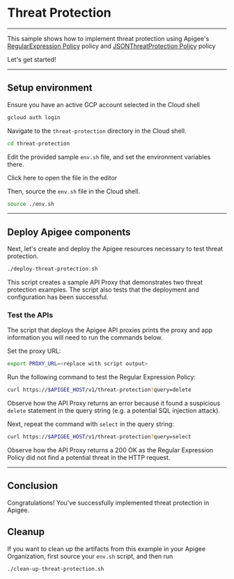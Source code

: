 # Threat Protection

---
This sample shows how to implement threat protection using Apigee's [RegularExpression Policy](https://cloud.google.com/apigee/docs/api-platform/reference/policies/regular-expression-protection) policy and [JSONThreatProtection Policy](https://cloud.google.com/apigee/docs/api-platform/reference/policies/json-threat-protection-policy) policy

Let's get started!

---

## Setup environment

Ensure you have an active GCP account selected in the Cloud shell

```sh
gcloud auth login
```

Navigate to the `threat-protection` directory in the Cloud shell.

```sh
cd threat-protection
```

Edit the provided sample `env.sh` file, and set the environment variables there.

Click <walkthrough-editor-open-file filePath="threat-protection/env.sh">here</walkthrough-editor-open-file> to open the file in the editor

Then, source the `env.sh` file in the Cloud shell.

```sh
source ./env.sh
```

---

## Deploy Apigee components

Next, let's create and deploy the Apigee resources necessary to test threat protection.

```sh
./deploy-threat-protection.sh
```

This script creates a sample API Proxy that demonstrates two threat protection examples. The script also tests that the deployment and configuration has been successful.

### Test the APIs

The script that deploys the Apigee API proxies prints the proxy and app information you will need to run the commands below.

Set the proxy URL:

```sh
export PROXY_URL=<replace with script output>
```

Run the following command to test the Regular Expression Policy:

```sh
curl https://$APIGEE_HOST/v1/threat-protection?query=delete
```

Observe how the API Proxy returns an error because it found a suspicious `delete` statement in the query string (e.g. a potential SQL injection attack).

Next, repeat the command with `select` in the query string:

```sh
curl https://$APIGEE_HOST/v1/threat-protection?query=select
```

Observe how the API Proxy returns a 200 OK as the Regular Expression Policy did not find a potential threat in the HTTP request.

---

## Conclusion

<walkthrough-conclusion-trophy></walkthrough-conclusion-trophy>

Congratulations! You've successfully implemented threat protection in Apigee.

<walkthrough-inline-feedback></walkthrough-inline-feedback>

## Cleanup

If you want to clean up the artifacts from this example in your Apigee Organization, first source your `env.sh` script, and then run

```bash
./clean-up-threat-protection.sh
```
